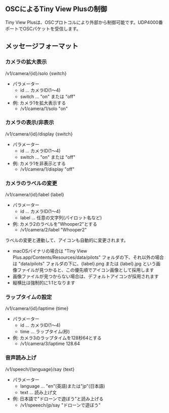 ## OSCによるTiny View Plusの制御

Tiny View Plusは、OSCプロトコルにより外部から制御可能です。UDP4000番ポートでOSCパケットを受信します。

## メッセージフォーマット

### カメラの拡大表示

/v1/camera/{id}/solo {switch}

- パラメーター
    - id ... カメラID(1～4)
    - switch ... "on" または "off"
- 例: カメラ1を拡大表示する
    - /v1/camera/1/solo "on"

### カメラの表示/非表示

/v1/camera/{id}/display {switch}

- パラメーター
    - id ... カメラID(1～4)
    - switch ... "on" または "off"
- 例: カメラ1を非表示とする
    - /v1/camera/1/display "off"

### カメラのラベルの変更

/v1/camera/{id}/label {label}

- パラメーター
    - id ... カメラID(1～4)
    - label ... 任意の文字列(パイロット名など)
- 例: カメラ2のラベルを"Whooper2"とする
    - /v1/camera/2/label "Whooper2"

ラベルの変更と連動して、アイコンも自動的に変更されます。

- macOSバイナリの場合は "Tiny View Plus.app/Contents/Resources/data/pilots" フォルダの下、それ以外の場合は "data/pilots" フォルダの下に、{label}.png または {label}.jpg という画像ファイルが見つかると、この優先順でアイコン画像として採用します
- 画像ファイルが見つからない場合は、デフォルトアイコンが採用されます
- 縦横比は強制的に1:1となります

### ラップタイムの設定

/v1/camera/{id}/laptime {time}

- パラメーター
    - id ... カメラID(1～4)
    - time ... ラップタイム(秒)
- 例: カメラ3のラップタイムを128秒64とする
    - /v1/camera/3/laptime 128.64

### 音声読み上げ

/v1/speech/{language}/say {text}

- パラメーター
    - language ... "en"(英語)または"jp"(日本語)
    - text ... 読み上げ文
- 例: 日本語で"ドローンで遊ぼう"と読み上げる
    - /v1/speeech/jp/say "ドローンで遊ぼう"